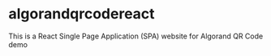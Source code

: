 # algorandqrcodereact
This is a React Single Page Application (SPA) website for Algorand QR Code demo 
